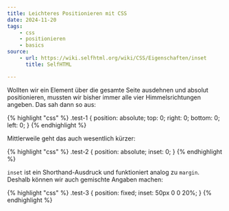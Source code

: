 ```yaml
---
title: Leichteres Positionieren mit CSS
date: 2024-11-20
tags:
    - css
    - positionieren
    - basics
source:
    - url: https://wiki.selfhtml.org/wiki/CSS/Eigenschaften/inset
      title: SelfHTML

---
```

Wollten wir ein Element über die gesamte Seite ausdehnen und absolut positionieren, mussten wir bisher immer alle vier Himmelsrichtungen angeben. Das sah dann so aus:

{% highlight "css" %}
.test-1 {
  position: absolute;
  top: 0;
  right: 0;
  bottom: 0;
  left: 0;
}
{% endhighlight %}

Mittlerweile geht das auch wesentlich kürzer:

{% highlight "css" %}
.test-2 {
  position: absolute;
  inset: 0;
}
{% endhighlight %}

``inset`` ist ein Shorthand-Ausdruck und funktioniert analog zu ``margin``. Deshalb können wir auch gemischte Angaben machen:

{% highlight "css" %}
.test-3 {
  position: fixed;
  inset: 50px 0 0 20%;
}
{% endhighlight %}
